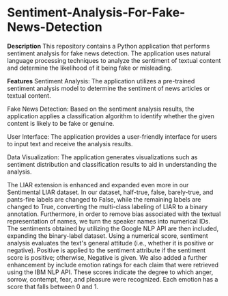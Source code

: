 # Sentiment-Analysis-For-Fake-News-Detection

**Description**
This repository contains a Python application that performs sentiment analysis for fake news detection. The application uses natural language processing techniques to analyze the sentiment of textual content and determine the likelihood of it being fake or misleading.

**Features**
Sentiment Analysis: The application utilizes a pre-trained sentiment analysis model to determine the sentiment of news articles or textual content.

Fake News Detection: Based on the sentiment analysis results, the application applies a classification algorithm to identify whether the given content is likely to be fake or genuine.

User Interface: The application provides a user-friendly interface for users to input text and receive the analysis results.

Data Visualization: The application generates visualizations such as sentiment distribution and classification results to aid in understanding the analysis.

The LIAR extension is enhanced and expanded even more in our Sentimental LIAR dataset. In our dataset, half-true, false, barely-true, and pants-fire labels are changed to False, while the remaining labels are changed to True, converting the multi-class labeling of LIAR to a binary annotation. Furthermore, in order to remove bias associated with the textual representation of names, we turn the speaker names into numerical IDs. The sentiments obtained by utilizing the Google NLP API are then included, expanding the binary-label dataset. 
Using a numerical score, sentiment analysis evaluates the text's general attitude (i.e., whether it is positive or negative). Positive is applied to the sentiment attribute if the sentiment score is positive; otherwise, Negative is given. We also added a further enhancement by include emotion ratings for each claim that were retrieved using the IBM NLP API. These scores indicate the degree to which anger, sorrow, contempt, fear, and pleasure were recognized. Each emotion has a score that falls between 0 and 1.




